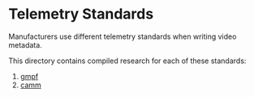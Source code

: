 # Telemetry Standards

Manufacturers use different telemetry standards when writing video metadata.

This directory contains compiled research for each of these standards:

1. [gmpf](/0-telemetry-standards/gpmf.md)
2. [camm](/0-telemetry-standards/camm.md)